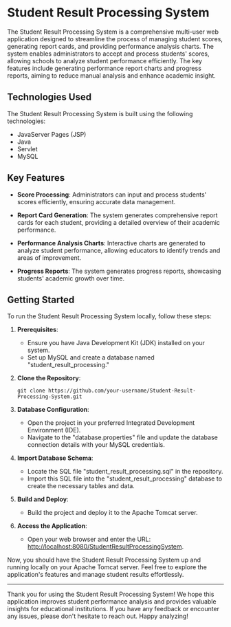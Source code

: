 # Student Result Processing System

The Student Result Processing System is a comprehensive multi-user web application designed to streamline the process of managing student scores, generating report cards, and providing performance analysis charts. The system enables administrators to accept and process students' scores, allowing schools to analyze student performance efficiently. The key features include generating performance report charts and progress reports, aiming to reduce manual analysis and enhance academic insight.

## Technologies Used

The Student Result Processing System is built using the following technologies:

- JavaServer Pages (JSP)
- Java
- Servlet
- MySQL

## Key Features

- **Score Processing**: Administrators can input and process students' scores efficiently, ensuring accurate data management.

- **Report Card Generation**: The system generates comprehensive report cards for each student, providing a detailed overview of their academic performance.

- **Performance Analysis Charts**: Interactive charts are generated to analyze student performance, allowing educators to identify trends and areas of improvement.

- **Progress Reports**: The system generates progress reports, showcasing students' academic growth over time.

## Getting Started

To run the Student Result Processing System locally, follow these steps:

1. **Prerequisites**:
   - Ensure you have Java Development Kit (JDK) installed on your system.
   - Set up MySQL and create a database named "student_result_processing."

2. **Clone the Repository**:
   ```
   git clone https://github.com/your-username/Student-Result-Processing-System.git
   ```

3. **Database Configuration**:
   - Open the project in your preferred Integrated Development Environment (IDE).
   - Navigate to the "database.properties" file and update the database connection details with your MySQL credentials.

4. **Import Database Schema**:
   - Locate the SQL file "student_result_processing.sql" in the repository.
   - Import this SQL file into the "student_result_processing" database to create the necessary tables and data.

5. **Build and Deploy**:
   - Build the project and deploy it to the Apache Tomcat server.

6. **Access the Application**:
   - Open your web browser and enter the URL: [http://localhost:8080/StudentResultProcessingSystem](http://localhost:8080/StudentResultProcessingSystem).

Now, you should have the Student Result Processing System up and running locally on your Apache Tomcat server. Feel free to explore the application's features and manage student results effortlessly.

---

Thank you for using the Student Result Processing System! We hope this application improves student performance analysis and provides valuable insights for educational institutions. If you have any feedback or encounter any issues, please don't hesitate to reach out. Happy analyzing!
